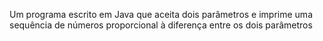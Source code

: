 Um programa escrito em Java que aceita dois parâmetros e imprime uma sequência de números proporcional à diferença entre os dois parâmetros

